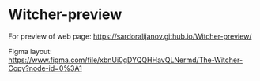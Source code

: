 # Witcher-preview

For preview of web page: https://sardoralijanov.github.io/Witcher-preview/

Figma layout: https://www.figma.com/file/xbnUi0gDYQQHHavQLNermd/The-Witcher-Copy?node-id=0%3A1
